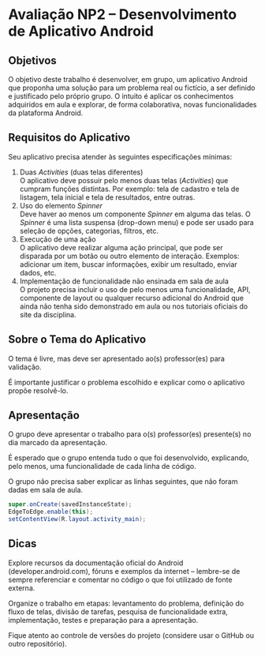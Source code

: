 # Avaliação NP2 – Desenvolvimento de Aplicativo Android

## Objetivos

O objetivo deste trabalho é desenvolver, em grupo, um aplicativo Android que proponha uma solução para um problema real ou fictício, a ser definido e justificado pelo próprio grupo. O intuito é aplicar os conhecimentos adquiridos em aula e explorar, de forma colaborativa, novas funcionalidades da plataforma Android.


## Requisitos do Aplicativo

Seu aplicativo precisa atender às seguintes especificações mínimas:
1. Duas *Activities* (duas telas diferentes)  
   O aplicativo deve possuir pelo menos duas telas (*Activities*) que cumpram funções distintas. Por exemplo: tela de cadastro e tela de listagem, tela inicial e tela de resultados, entre outras.
1. Uso do elemento *Spinner*  
   Deve haver ao menos um componente *Spinner* em alguma das telas. O *Spinner* é uma lista suspensa (drop-down menu) e pode ser usado para seleção de opções, categorias, filtros, etc.
1. Execução de uma ação  
   O aplicativo deve realizar alguma ação principal, que pode ser disparada por um botão ou outro elemento de interação. Exemplos: adicionar um item, buscar informações, exibir um resultado, enviar dados, etc.
1. Implementação de funcionalidade não ensinada em sala de aula  
   O projeto precisa incluir o uso de pelo menos uma funcionalidade, API, componente de layout ou qualquer recurso adicional do Android que ainda não tenha sido demonstrado em aula ou nos tutoriais oficiais do site da disciplina. 
   <!-- Exemplos: RecyclerView, integração com mapas, câmera, banco de dados, uso de notificações, consumo de API externa, animações, entre outros. -->




## Sobre o Tema do Aplicativo
O tema é livre, mas deve ser apresentado ao(s) professor(es) para validação.

É importante justificar o problema escolhido e explicar como o aplicativo propõe resolvê-lo.





## Apresentação

O grupo deve apresentar o trabalho para o(s) professor(es) presente(s) no dia marcado da apresentação.

É esperado que o grupo entenda tudo o que foi desenvolvido, explicando, pelo menos, uma funcionalidade de cada linha de código.

O grupo não precisa saber explicar as linhas seguintes, que não foram dadas em sala de aula. 

```java
super.onCreate(savedInstanceState);
EdgeToEdge.enable(this);
setContentView(R.layout.activity_main);
```


## Dicas
Explore recursos da documentação oficial do Android (developer.android.com), fóruns e exemplos da internet – lembre-se de sempre referenciar e comentar no código o que foi utilizado de fonte externa.

Organize o trabalho em etapas: levantamento do problema, definição do fluxo de telas, divisão de tarefas, pesquisa de funcionalidade extra, implementação, testes e preparação para a apresentação.

Fique atento ao controle de versões do projeto (considere usar o GitHub ou outro repositório).

